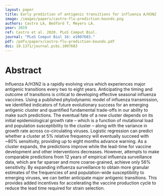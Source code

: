 ```yaml
---
layout: paper
title: Early prediction of antigenic transitions for influenza A/H3N2
image: /images/papers/castro-flu-prediction-bounds.png
authors: Castro LA, Bedford T, Meyers LA.
year: 2019
ref: Castro et al. 2020. PLoS Comput Biol.
journal: "PLoS Comput Biol 16: e1007683."
pdf: /pdfs/papers/castro-flu-prediction-bounds.pdf
doi: 10.1371/journal.pcbi.1007683
---
```


# Abstract

Influenza A/H3N2 is a rapidly evolving virus which experiences major antigenic transitions every two to eight years. Anticipating the timing and outcome of transitions is critical to developing effective seasonal influenza vaccines. Using a published phylodynamic model of influenza transmission, we identified indicators of future evolutionary success for an emerging antigenic cluster and quantified fundamental trade-offs in our ability to make such predictions. The eventual fate of a new cluster depends on its initial epidemiological growth rate – which is a function of mutational load and population susceptibility to the cluster – along with the variance in growth rate across co-circulating viruses. Logistic regression can predict whether a cluster at 5% relative frequency will eventually succeed with ~80% sensitivity, providing up to eight months advance warning. As a cluster expands, the predictions improve while the lead-time for vaccine development and other interventions decreases. However, attempts to make comparable predictions from 12 years of empirical influenza surveillance data, which are far sparser and more coarse-grained, achieve only 56% sensitivity. By expanding influenza surveillance to obtain more granular estimates of the frequencies of and population-wide susceptibility to emerging viruses, we can better anticipate major antigenic transitions. This provides added incentives for accelerating the vaccine production cycle to reduce the lead time required for strain selection.
